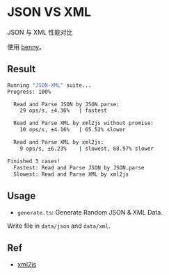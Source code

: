 # JSON VS XML

JSON 与 XML 性能对比

使用 [benny](https://github.com/caderek/benny)。

## Result

```bash
Running "JSON-XML" suite...
Progress: 100%

  Read and Parse JSON by JSON.parse:
    29 ops/s, ±4.36%   | fastest

  Read and Parse XML by xml2js without promise:
    10 ops/s, ±4.16%   | 65.52% slower

  Read and Parse XML by xml2js:
    9 ops/s, ±6.23%    | slowest, 68.97% slower

Finished 3 cases!
  Fastest: Read and Parse JSON by JSON.parse
  Slowest: Read and Parse XML by xml2js
```

## Usage

- `generate.ts`: Generate Random JSON & XML Data.

Write file in `data/json` and `data/xml`.

## Ref

- [xml2js](https://github.com/Leonidas-from-XIV/node-xml2js)
